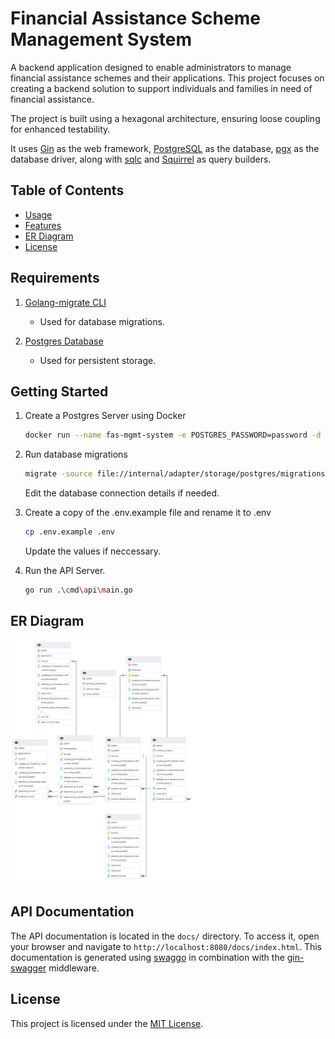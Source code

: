 # Financial Assistance Scheme Management System

A backend application designed to enable administrators to manage financial assistance schemes and their applications.
This project focuses on creating a backend solution to support individuals and families in need of financial assistance.

The project is built using a hexagonal architecture, ensuring loose coupling for enhanced testability.

It uses [Gin](https://gin-gonic.com/) as the web framework, [PostgreSQL](https://www.postgresql.org/) as the
database, [pgx](https://github.com/jackc/pgx/) as the database driver, along
with [sqlc](https://github.com/sqlc-dev/sqlc) and [Squirrel](https://github.com/Masterminds/squirrel/) as query
builders.

## Table of Contents

- [Usage](#usage)
- [Features](#features)
- [ER Diagram](#er-diagram)
- [License](#license)

## Requirements

1. [Golang-migrate CLI](https://github.com/golang-migrate/migrate)
   - Used for database migrations.

2. [Postgres Database](https://www.postgresql.org/)
   - Used for persistent storage.

## Getting Started

1. Create a Postgres Server using Docker
   ```bash
   docker run --name fas-mgmt-system -e POSTGRES_PASSWORD=password -d -p 5432:5432 postgres
   ```
   
2. Run database migrations
   ```bash
   migrate -source file://internal/adapter/storage/postgres/migrations -database postgres://postgres:password@localhost/fas_mgmt_system?sslmode=disable up
   ```
   Edit the database connection details if needed.


3. Create a copy of the .env.example file and rename it to .env

   ```bash
   cp .env.example .env
   ```
   
   Update the values if neccessary.


4. Run the API Server.
   ```bash
   go run .\cmd\api\main.go
   ```

## ER Diagram
![ERD.png](ERD.png)

## API Documentation

The API documentation is located in the `docs/` directory. To access it, open your browser and navigate to
`http://localhost:8080/docs/index.html`. This documentation is generated using [swaggo](https://github.com/swaggo/swag/)
in combination with the [gin-swagger](https://github.com/swaggo/gin-swagger/) middleware.

## License

This project is licensed under the [MIT License](LICENSE).